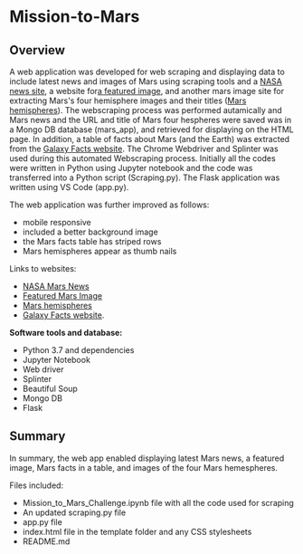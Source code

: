 # Mission-to-Mars

## Overview

A web application was developed for web scraping and displaying data to include latest news and images of Mars using scraping tools and a [NASA news site](https:/redplanetscience.com), a website for[a featured image](https://spaceimages-mars.com), and another mars image site for extracting Mars's four hemisphere images and their titles ([Mars hemispheres](https://marshemispheres.com)). The webscraping process was performed autamically and Mars news and the URL and title of Mars four hespheres were saved was in a Mongo DB database (mars_app), and retrieved for displaying on the HTML page. In addition, a table of facts about Mars (and the Earth) was extracted from the [Galaxy Facts website](https://galaxyfacts-mars.com). The Chrome Webdriver and Splinter was used during this automated Webscraping process. Initially all the codes were written in Python using Jupyter notebook and the code was transferred into a Python script (Scraping.py). The Flask application was written using VS Code (app.py).

The web application was further improved as follows:
  - mobile responsive
  - included a better background image
  - the Mars facts table has striped rows
  - Mars hemispheres appear as thumb nails

Links to websites:
- [NASA Mars News](https:/redplanetscience.com) 
- [Featured Mars Image](https://spaceimages-mars.com)
- [Mars hemispheres](https://marshemispheres.com)
- [Galaxy Facts website](https://galaxyfacts-mars.com).

**Software tools and database:**
- Python 3.7 and dependencies
- Jupyter Notebook
- Web driver
- Splinter
- Beautiful Soup
- Mongo DB
- Flask

## Summary 
In summary, the web app enabled displaying latest Mars news, a featured image, Mars facts in a table, and images of the four Mars hemespheres. 

Files included: 
- Mission_to_Mars_Challenge.ipynb file with all the code used for scraping
- An updated scraping.py file
- app.py file
- index.html file in the template folder and any CSS stylesheets
- README.md
